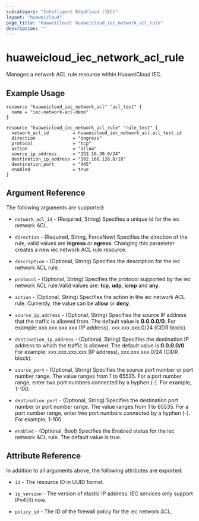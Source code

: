 ```yaml
---
subcategory: "Intelligent EdgeCloud (IEC)"
layout: "huaweicloud"
page_title: "HuaweiCloud: huaweicloud_iec_network_acl_rule"
description: ""
---
```


# huaweicloud_iec_network_acl_rule

Manages a network ACL rule resource within HuaweiCloud IEC.

## Example Usage

```hcl
resource "huaweicloud_iec_network_acl" "acl_test" {
  name = "iec-network-acl-demo"
}

resource "huaweicloud_iec_network_acl_rule" "rule_test" {
  network_acl_id         = huaweicloud_iec_network_acl.acl_test.id
  direction              = "ingress"
  protocol               = "tcp"
  action                 = "allow"
  source_ip_address      = "152.16.30.0/24"
  destination_ip_address = "192.168.128.0/18"
  destination_port       = "445"
  enabled                = true
}
```

## Argument Reference

The following arguments are supported:

* `network_acl_id` - (Required, String) Specifies a unique id for the iec network ACL.

* `direction` - (Required, String, ForceNew) Specifies the direction of the rule, valid values are **ingress** or **egress**.
  Changing this parameter creates a new iec network ACL rule resource.

* `description` - (Optional, String) Specifies the description for the iec network ACL rule.

* `protocol` - (Optional, String) Specifies the protocol supported by the iec network ACL rule.Valid values are: **tcp**,
  **udp**, **icmp** and **any**.

* `action` - (Optional, String) Specifies the action in the iec network ACL rule. Currently, the value can be **allow**
  or **deny**.

* `source_ip_address` - (Optional, String) Specifies the source IP address that the traffic is allowed from. The default
  value is **0.0.0.0/0**. For example:
  xxx.xxx.xxx.xxx (IP address), xxx.xxx.xxx.0/24 (CIDR block).

* `destination_ip_address` - (Optional, String) Specifies the destination IP address to which the traffic is allowed.
  The default value is **0.0.0.0/0**. For example: xxx.xxx.xxx.xxx (IP address), xxx.xxx.xxx.0/24 (CIDR block).

* `source_port` - (Optional, String) Specifies the source port number or port number range. The value ranges from 1 to
  65535. For a port number range, enter two port numbers connected by a hyphen (-). For example, 1-100.

* `destination_port` - (Optional, String) Specifies the destination port number or port number range. The value ranges
  from 1 to 65535. For a port number range, enter two port numbers connected by a hyphen (-). For example, 1-100.

* `enabled` - (Optional, Bool) Specifies the Enabled status for the iec network ACL rule. The default value is true.

## Attribute Reference

In addition to all arguments above, the following attributes are exported:

* `id` - The resource ID in UUID format.

* `ip_version` - The version of elastic IP address. IEC services only support IPv4(4) now.

* `policy_id` - The ID of the firewall policy for the iec network ACL.
